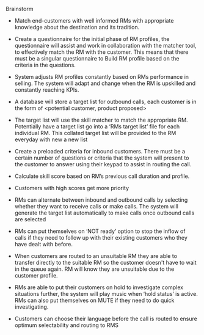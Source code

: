 Brainstorm 

- Match end-customers with well informed RMs with appropriate knowledge about the destination and its tradition. 

- Create a questionnaire for the initial phase of RM profiles, the questionnaire will assist and work in collaboration with the matcher tool, to effectively match the RM with the customer. This means that there must be a singular questionnaire to Build RM profile based on the criteria in the questions. 

- System adjusts RM profiles constantly based on RMs performance in selling. The system will adapt and change when the RM is upskilled and constantly reaching KPIs.

- A database will store a target list for outbound calls, each customer is in the form of <potential customer, product proposed> 

- The target list will use the skill matcher to match the appropriate RM. Potentially have a target list go into a ‘RMs target list’ file for each individual RM. This collated target list will be provided to the RM everyday with new a new list

- Create a preloaded criteria for inbound customers. There must be a certain number of questions or criteria that the system will present to the customer to answer using their keypad to assist in routing the call.

- Calculate skill score based on RM’s previous call duration and profile. 

- Customers with high scores get more priority

- RMs can alternate between inbound and outbound calls by selecting whether they want to receive calls or make calls. The system will generate the target list automatically to make calls once outbound calls are selected

- RMs can put themselves on ‘NOT ready’  option to stop the inflow of calls if they need to follow up with their existing customers who they have dealt with before. 

- When customers are routed to an unsuitable RM they are able to transfer directly to the suitable RM so the customer doesn't have to wait in the queue again. RM will know they are unsuitable due to the customer profile.

- RMs are able to put their customers on hold to investigate complex situations further, the system will play music when ‘hold status’ is active. RMs can also put themselves on MUTE if they need to do quick investigating.

- Customers can choose their language before the call is routed to ensure optimum selectability and routing to RMS
